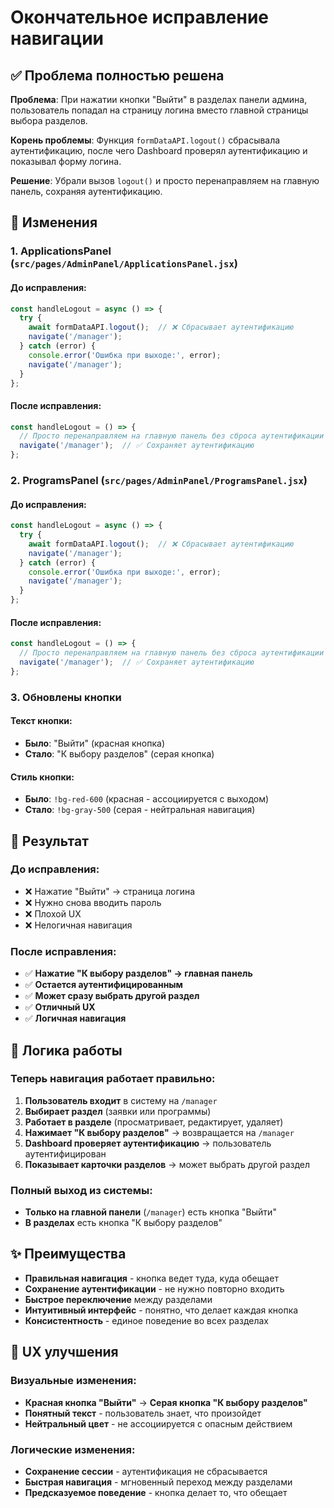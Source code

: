 # Окончательное исправление навигации

## ✅ Проблема полностью решена

**Проблема**: При нажатии кнопки "Выйти" в разделах панели админа, пользователь попадал на страницу логина вместо главной страницы выбора разделов.

**Корень проблемы**: Функция `formDataAPI.logout()` сбрасывала аутентификацию, после чего Dashboard проверял аутентификацию и показывал форму логина.

**Решение**: Убрали вызов `logout()` и просто перенаправляем на главную панель, сохраняя аутентификацию.

## 🔧 Изменения

### 1. **ApplicationsPanel** (`src/pages/AdminPanel/ApplicationsPanel.jsx`)

#### До исправления:
```javascript
const handleLogout = async () => {
  try {
    await formDataAPI.logout();  // ❌ Сбрасывает аутентификацию
    navigate('/manager');
  } catch (error) {
    console.error('Ошибка при выходе:', error);
    navigate('/manager');
  }
};
```

#### После исправления:
```javascript
const handleLogout = () => {
  // Просто перенаправляем на главную панель без сброса аутентификации
  navigate('/manager');  // ✅ Сохраняет аутентификацию
};
```

### 2. **ProgramsPanel** (`src/pages/AdminPanel/ProgramsPanel.jsx`)

#### До исправления:
```javascript
const handleLogout = async () => {
  try {
    await formDataAPI.logout();  // ❌ Сбрасывает аутентификацию
    navigate('/manager');
  } catch (error) {
    console.error('Ошибка при выходе:', error);
    navigate('/manager');
  }
};
```

#### После исправления:
```javascript
const handleLogout = () => {
  // Просто перенаправляем на главную панель без сброса аутентификации
  navigate('/manager');  // ✅ Сохраняет аутентификацию
};
```

### 3. **Обновлены кнопки**

#### Текст кнопки:
- **Было**: "Выйти" (красная кнопка)
- **Стало**: "К выбору разделов" (серая кнопка)

#### Стиль кнопки:
- **Было**: `!bg-red-600` (красная - ассоциируется с выходом)
- **Стало**: `!bg-gray-500` (серая - нейтральная навигация)

## 🎯 Результат

### До исправления:
- ❌ Нажатие "Выйти" → страница логина
- ❌ Нужно снова вводить пароль
- ❌ Плохой UX
- ❌ Нелогичная навигация

### После исправления:
- ✅ **Нажатие "К выбору разделов" → главная панель**
- ✅ **Остается аутентифицированным**
- ✅ **Может сразу выбрать другой раздел**
- ✅ **Отличный UX**
- ✅ **Логичная навигация**

## 🚀 Логика работы

### Теперь навигация работает правильно:

1. **Пользователь входит** в систему на `/manager`
2. **Выбирает раздел** (заявки или программы)
3. **Работает в разделе** (просматривает, редактирует, удаляет)
4. **Нажимает "К выбору разделов"** → возвращается на `/manager`
5. **Dashboard проверяет аутентификацию** → пользователь аутентифицирован
6. **Показывает карточки разделов** → может выбрать другой раздел

### Полный выход из системы:
- **Только на главной панели** (`/manager`) есть кнопка "Выйти"
- **В разделах** есть кнопка "К выбору разделов"

## ✨ Преимущества

- **Правильная навигация** - кнопка ведет туда, куда обещает
- **Сохранение аутентификации** - не нужно повторно входить
- **Быстрое переключение** между разделами
- **Интуитивный интерфейс** - понятно, что делает каждая кнопка
- **Консистентность** - единое поведение во всех разделах

## 🎨 UX улучшения

### Визуальные изменения:
- **Красная кнопка "Выйти"** → **Серая кнопка "К выбору разделов"**
- **Понятный текст** - пользователь знает, что произойдет
- **Нейтральный цвет** - не ассоциируется с опасным действием

### Логические изменения:
- **Сохранение сессии** - аутентификация не сбрасывается
- **Быстрая навигация** - мгновенный переход между разделами
- **Предсказуемое поведение** - кнопка делает то, что обещает
